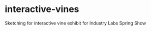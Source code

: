 interactive-vines
=================

Sketching for interactive vine exhibit for Industry Labs Spring Show
